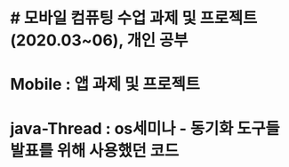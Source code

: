 # # 모바일 컴퓨팅 수업 과제 및 프로젝트(2020.03~06), 개인 공부

# Mobile : 앱 과제 및 프로젝트

# java-Thread : os세미나 - 동기화 도구들 발표를 위해 사용했던 코드


